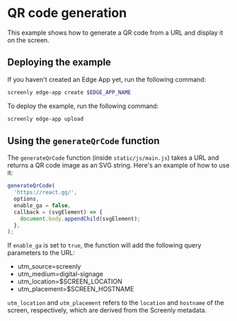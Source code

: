 # QR code generation

This example shows how to generate a QR code from a URL and display it on the screen.

## Deploying the example

If you haven't created an Edge App yet, run the following command:

```bash
screenly edge-app create $EDGE_APP_NAME
```

To deploy the example, run the following command:

```bash
screenly edge-app upload
```

## Using the `generateQrCode` function

The `generateQrCode` function (inside `static/js/main.js`) takes a URL and
returns a QR code image as an SVG string. Here's an example of how to use it:

```js
generateQrCode(
  'https://react.gg/',
  options,
  enable_ga = false,
  callback = (svgElement) => {
    document.body.appendChild(svgElement);
  },
);
```

If `enable_ga` is set to `true`, the function will add the following query
parameters to the URL:

* utm_source=screenly
* utm_medium=digital-signage
* utm_location=$SCREEN_LOCATION
* utm_placement=$SCREEN_HOSTNAME

`utm_location` and `utm_placement` refers to the `location` and `hostname` of
the screen, respectively, which are derived from the Screenly metadata.
